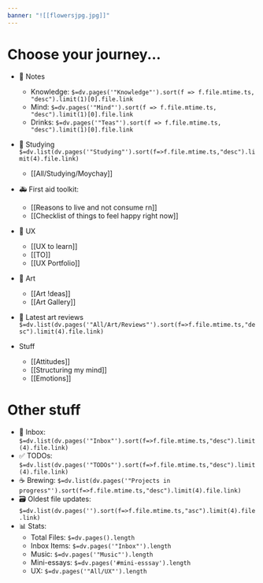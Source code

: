 ```yaml
---
banner: "![[flowersjpg.jpg]]"
---
```



# Choose your journey...

- 📝 Notes
	- Knowledge: `$=dv.pages('"Knowledge"').sort(f => f.file.mtime.ts, "desc").limit(1)[0].file.link`
	- Mind: `$=dv.pages('"Mind"').sort(f => f.file.mtime.ts, "desc").limit(1)[0].file.link`
	- Drinks: `$=dv.pages('"Teas"').sort(f => f.file.mtime.ts, "desc").limit(1)[0].file.link`
- 📖 Studying
`$=dv.list(dv.pages('"Studying"').sort(f=>f.file.mtime.ts,"desc").limit(4).file.link)`
	- [[All/Studying/Moychay]]
- 🚑 First aid toolkit:
	- [[Reasons to live and not consume rn]]
	- [[Checklist of things to feel happy right now]]
	
- 📲 UX
	- [[UX to learn]]
	- [[TO]]
	- [[UX Portfolio]]
- 🎨 Art
	- [[Art !deas]]
	- [[Art Gallery]]
- 🧾 Latest art reviews
`$=dv.list(dv.pages('"All/Art/Reviews"').sort(f=>f.file.mtime.ts,"desc").limit(4).file.link)`
- Stuff
	- [[Attitudes]]
	- [[Structuring my mind]]
	- [[Emotions]]

# Other stuff

- 📮 Inbox: 
`$=dv.list(dv.pages('"Inbox"').sort(f=>f.file.mtime.ts,"desc").limit(4).file.link)`
- ✅ TODOs: 
`$=dv.list(dv.pages('"TODOs"').sort(f=>f.file.mtime.ts,"desc").limit(4).file.link)`
- ☕ Brewing:
`$=dv.list(dv.pages('"Projects in progress"').sort(f=>f.file.mtime.ts,"desc").limit(4).file.link)`
- 🗃️ Oldest file updates: 
	`$=dv.list(dv.pages('').sort(f=>f.file.mtime.ts,"asc").limit(4).file.link)`
- 📊 Stats:
	- Total Files: `$=dv.pages().length` 
	- Inbox Items: `$=dv.pages('"Inbox"').length`
	- Music: `$=dv.pages('"Music"').length`
	- Mini-essays: `$=dv.pages('#mini-esssay').length`
	- UX: `$=dv.pages('"All/UX"').length`